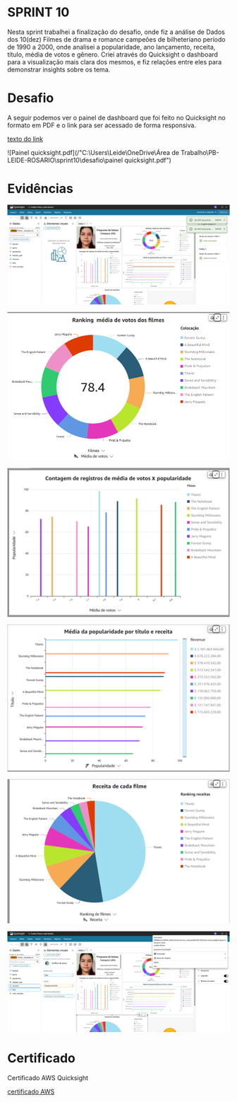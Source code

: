 # SPRINT 10
Nesta sprint trabalhei a finalização do desafio, onde fiz a análise de Dados dos 10(dez) Filmes de drama e romance campeões de bilheteriano período de 1990 a 2000, onde analisei a popularidade, ano lançamento, receita, título, média de votos e gênero.
Criei através do Quicksight o dashboard para a visualização mais clara dos mesmos, e fiz relações entre eles para demonstrar insights sobre os tema. 



# Desafio
A seguir podemos ver o painel de dashboard que foi feito no Quicksight no formato em PDF e o link para ser acessado de forma responsiva.


[texto do link](/desafio/https://us-east-1.quicksight.aws.amazon.com/sn/accounts/971422675828/dashboards/37fa0784-4562-4a40-91fe-25bf24d1b3c0?directory_alias=analise-filmes)


![Painel quicksight.pdf](/"C:\Users\Leide\OneDrive\Área de Trabalho\PB-LEIDE-ROSARIO\sprint10\desafio\painel quicksight.pdf")



# Evidências


![ev1.png](evidencias/ev1.png)


![ev2.jpg](evidencias/ev2.png)


![ev3.jpg](evidencias/ev3.png)


![ev4.jpg](evidencias/ev4.png)


![ev5.jpg](evidencias/ev5.png)


![ev6.jpg](evidencias/ev6.png)



# Certificado

Certificado AWS Quicksight



[certificado AWS](certificado/certificado.png)
